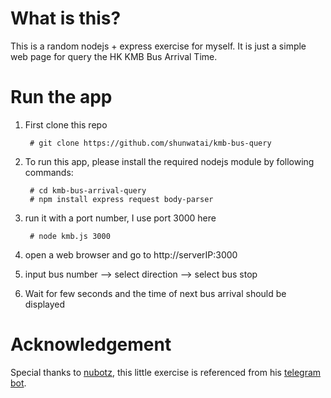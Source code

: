 # What is this?
This is a random nodejs + express exercise for myself.
It is just a simple web page for query the HK KMB Bus Arrival Time.

# Run the app
1. First clone this repo

        # git clone https://github.com/shunwatai/kmb-bus-query

2. To run this app, please install the required nodejs module by following commands:
    
        # cd kmb-bus-arrival-query
        # npm install express request body-parser

3. run it with a port number, I use port 3000 here

        # node kmb.js 3000
        
4. open a web browser and go to http://serverIP:3000

5. input bus number --> select direction --> select bus stop

6. Wait for few seconds and the time of next bus arrival should be displayed

# Acknowledgement
Special thanks to [nubotz](https://github.com/nubotz), this little exercise is referenced from his [telegram bot](https://github.com/nubotz/hk9busbot).

